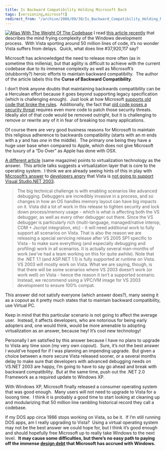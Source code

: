 ```yaml
---
title: Is Backward Compatibility Holding Microsoft Back
tags: [versioning,microsoft]
redirect_from: "/archive/2006/09/30/Is_Backward_Compatibility_Holding_Microsoft_Back.aspx/"
---
```


[![Atlas With The Weight Of The
Codebase](https://haacked.com/assets/images/haacked_com/WindowsLiveWriter/IsBackwardCompatibilityHoldingMicrosoftB_ECEC/602762_a_thumb.jpg)](https://haacked.com/assets/images/haacked_com/WindowsLiveWriter/IsBackwardCompatibilityHoldingMicrosoftB_ECEC/602762_a2.jpg)
I read [this article
recently](http://www.informationweek.com/news/showArticle.jhtml?articleID=192501131&pgno=1&queryText= "Windows After Vista Demands Radical Rethinking")
that describes the mind frying complexity of the Windows development
process.  With Vista sporting around 50 million lines of code, it’s no
wonder Vista suffers from delays.  Quick, what does line \#37,920,117
say?

Microsoft has acknowledged the need to release more often (as in
sometime this millenia), but that agility is difficult to achieve with
the current codebase due to its immense complexity as well as
Microsoft’s (stubbornly?) heroic efforts to maintain backward
compatibilty.  The author of the article labels this the **Curse of
Backward Compatibility**.

I don’t think anyone doubts that maintaining backwards compatibility can
be a Herculean effort because it goes beyond supporting legacy
specification (which is challenging enough).  Just look at how Microsoft
[supports old code that broke the
rules](http://blogs.msdn.com/oldnewthing/archive/2006/04/10/572491.aspx "Changing the rules").  Additionally,
the fact that [old code poses a security
threat](http://news.com.com/Old+code+in+Windows+is+security+threat/2100-1001_3-934363.html) requires
even more code to patch those security threats.  Ideally alot of that
code would be removed outright, but it is challenging to remove or
rewrite any of it in fear of breaking too many applications.

Of course there are very good business reasons for Microsoft to maintain
this religious adherence to backwards compatibility (starts with an *m*
ends with a *y* and has *one* in the middle).  The primary one
being they have a huge user base when compared to Apple, which does not
give Microsoft the luxury of a “Do Over” as Apple has done with OSX.

[A
different article](http://www.informationweek.com/windows/showArticle.jhtml;jsessionid=ZIDGQ1GFU33X0QSNDLRCKHSCJUNN2JVN?articleID=192503689&pgno=1&queryText= "Microsoft must turn to virtual OS after Vista")
(same magazine) points to virtualization technology as the answer.  This
article talks suggests a virtualization layer that is core to the
operating system.  I think we are already seeing hints of this in
play with [Microsoft’s
answer](http://weblogs.asp.net/pwilson/archive/2006/09/27/Vista-will-NOT-support-Developers.aspx#588303 "Scott Guthrie Responds")
to [developers
angry](http://weblogs.asp.net/fbouma/archive/2006/09/27/So_2C00_-VB6-is-more-important-than-VS.NET-2003-I-suppose_3F00_.aspx "So VB6 Is More Important Than VS.NEt 2003 I Suppose?")
that Vista is [not going to support Visual Studio.NET
2003](http://blogs.msdn.com/somasegar/archive/2006/09/26/772250.aspx "Visual Studio Support For Vista").

> The big technical challenge is with enabling scenarios like advanced
> debugging. Debuggers are incredibly invasive in a process, and so
> changes in how an OS handles memory layout can have big impacts on it.
> Vista did a lot of work in this release to tighten security and lock
> down process/memory usage - which is what is affecting both the VS
> debugger, as well as every other debugger out there. Since the VS
> debugger is particularly rich (multi-language, managed/native interop,
> COM + Jscript integration, etc) - it will need additional work to
> fully support all scenarios on Vista. That is also the reason we are
> releasing a special servicing release after VS 2005 SP1 specific to
> Vista - to make sure everything (and especially debugging and
> profiling) work in all scenarios. It is actually several man-months of
> work (we’ve had a team working on this for quite awhile). Note that
> the .NET 1.1 (and ASP.NET 1.1) is fully supported at runtime on Vista.
> VS 2003 will mostly work on Vista. What we are saying, though, is that
> there will be some scenarios where VS 2003 doesn’t work (or work well)
> on Vista - hence the reason it isn’t a supported scenario. Instead, we
> recommend using a VPC/VM image for VS 2003 development to ensure 100%
> compat.

This answer did not satisfy everyone (which answer does?), many seeing
it as a copout as it pretty much states that to maintain backward
compatibility, use Virtual PC.

Keep in mind that this particular scenario is not going to affect the
average user.  Instead, it affects developers, who are notorious for
being early adopters and, one would think, would be more amenable to
adopting virtualization as an answer, because hey! It’s cool new
technology!

Personally I am satisfied by this answer because I have no plans to
upgrade to Vista any time soon (my very own copout).  Sure, it’s not the
best answer I would’ve hoped for if I was planning an impending
upgrade.  But given a choice between a more secure Vista released
sooner, or a several months delay to make sure that developers with
advanced debugging needs on VS.NET 2003 are happy, I’m going to have to
say go ahead and break with backward compatibility.  But at the same
time, push out the .NET 2.0 Framework as a required update to Windows
XP.

With Windows XP, Microsoft finally released a consumer operating system
that was good enough.  Many users will not need to upgrade to Vista for
a looong time.  I think it is probably a good time to start looking at
cleaning up and modularizing that 50 million line rambling historical
record they call a codebase.

If my DOS app circa 1986 stops working on Vista, so be it.  If I’m still
running DOS apps, am I really upgrading to Vista?  Using a virtual
operating system may not be the best answer we could hope for, but I
think it’s good enough and should hopefully free Microsoft up to really
take Windows to the next level.  **It may cause some difficulties, but
there’s no easy path to paying off the immense [design
debt](https://haacked.com/archive/2005/09/24/GoingIntoDesignDebt.aspx "Going Into Design Debt")
that Microsoft has accrued with Windows.**

